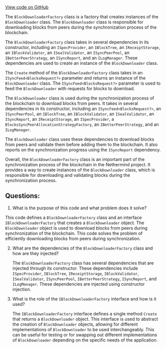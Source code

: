 [View code on GitHub](https://github.com/nethermindeth/nethermind/Nethermind.Synchronization/Blocks/IBlockDownloaderFactory.cs)

The `BlockDownloaderFactory` class is a factory that creates instances of the `BlockDownloader` class. The `BlockDownloader` class is responsible for downloading blocks from peers during the synchronization process of the blockchain. 

The `BlockDownloaderFactory` class takes in several dependencies in its constructor, including an `ISpecProvider`, an `IBlockTree`, an `IReceiptStorage`, an `IBlockValidator`, an `ISealValidator`, an `ISyncPeerPool`, an `IBetterPeerStrategy`, an `ISyncReport`, and an `ILogManager`. These dependencies are used to create an instance of the `BlockDownloader` class.

The `Create` method of the `BlockDownloaderFactory` class takes in an `ISyncFeed<BlocksRequest?>` parameter and returns an instance of the `BlockDownloader` class. The `ISyncFeed<BlocksRequest?>` parameter is used to feed the `BlockDownloader` with requests for blocks to download.

The `BlockDownloader` class is used during the synchronization process of the blockchain to download blocks from peers. It takes in several dependencies in its constructor, including an `ISyncFeed<BlocksRequest?>`, an `ISyncPeerPool`, an `IBlockTree`, an `IBlockValidator`, an `ISealValidator`, an `ISyncReport`, an `IReceiptStorage`, an `ISpecProvider`, a `BlocksSyncPeerAllocationStrategyFactory`, an `IBetterPeerStrategy`, and an `ILogManager`. 

The `BlockDownloader` class uses these dependencies to download blocks from peers and validate them before adding them to the blockchain. It also reports on the synchronization progress using the `ISyncReport` dependency.

Overall, the `BlockDownloaderFactory` class is an important part of the synchronization process of the blockchain in the Nethermind project. It provides a way to create instances of the `BlockDownloader` class, which is responsible for downloading and validating blocks during the synchronization process.
## Questions: 
 1. What is the purpose of this code and what problem does it solve?
   
   This code defines a `BlockDownloaderFactory` class and an interface `IBlockDownloaderFactory` that creates a `BlockDownloader` object. The `BlockDownloader` object is used to download blocks from peers during synchronization of the blockchain. This code solves the problem of efficiently downloading blocks from peers during synchronization.

2. What are the dependencies of the `BlockDownloaderFactory` class and how are they injected?
   
   The `BlockDownloaderFactory` class has several dependencies that are injected through its constructor. These dependencies include `ISpecProvider`, `IBlockTree`, `IReceiptStorage`, `IBlockValidator`, `ISealValidator`, `ISyncPeerPool`, `IBetterPeerStrategy`, `ISyncReport`, and `ILogManager`. These dependencies are injected using constructor injection.

3. What is the role of the `IBlockDownloaderFactory` interface and how is it used?
   
   The `IBlockDownloaderFactory` interface defines a single method `Create` that returns a `BlockDownloader` object. This interface is used to abstract the creation of `BlockDownloader` objects, allowing for different implementations of `BlockDownloader` to be used interchangeably. This can be useful for testing or for swapping out different implementations of `BlockDownloader` depending on the specific needs of the application.